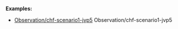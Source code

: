 **Examples:**

*  [Observation/chf-scenario1-jvp5](Observation-chf-scenario1-jvp5.html) Observation/chf-scenario1-jvp5
